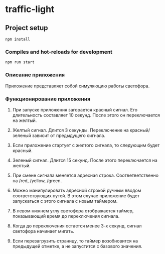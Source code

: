 # traffic-light

## Project setup
```
npm install
```

### Compiles and hot-reloads for development
```
npm run start
```

### Описание приложения

Приложение представляет собой симуляюцию работы светофора.

### Функционирование приложения

1. При запуске приложения загорается красный сигнал. Его длительность составляет 10 секунд. После этого он переключается на желтый. 

2. Желтый сигнал. Длится 3 секунды. Переключение на красный/зеленый зависит от предыдущего сигнала.

3. Если приложение стартует с желтого сигнала, то следующим будет красный.

4. Зеленый сигнал. Длится 15 секунд. После этого переключается на желтый.

5. При смене сигнала меняется адресная строка. Соответветственно на /red, /yellow, /green.

6. Можно манипулировать адресной строкой ручным вводом соответствующих путей. 
        В этом случае приложение будет запускаться с этого сигнала с новым таймером.

7. В левом нижнем углу светофора отображается таймер, показывающий время до переключения сигнала.

8. Когда до переключения остается менее 3-х секунд, сигнал светофора начинает мигать.

9. Если перезагрузить страницу, то таймер возобновится на предыдущей отметке, а не запустится с базового значения.
